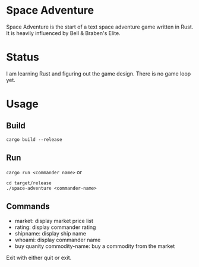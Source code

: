 # Space Adventure
Space Adventure is the start of a text space adventure game written in Rust. It is heavily influenced by
Bell & Braben's Elite.

# Status
I am learning Rust and figuring out the game design. There is no game loop yet.

# Usage
## Build
`cargo build --release`

## Run
`cargo run <commander name>`
or
```
cd target/release
./space-adventure <commander-name>
```

## Commands
- market: display market price list
- rating: display commander rating
- shipname: display ship name
- whoami: display commander name
- buy quanity commodity-name: buy a commodity from the market

Exit with either quit or exit.

